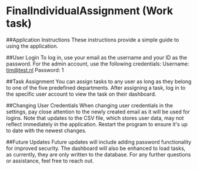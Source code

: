 # FinalIndividualAssignment (Work task)

##Application Instructions
These instructions provide a simple guide to using the application.

##User Login
To log in, use your email as the username and your ID as the password.
For the admin account, use the following credentials:
Username: tim@test.nl
Password: 1

##Task Assignment
You can assign tasks to any user as long as they belong to one of the five predefined departments.
After assigning a task, log in to the specific user account to view the task on their dashboard.


##Changing User Credentials
When changing user credentials in the settings, pay close attention to the newly created email as it will be used for logins.
Note that updates to the CSV file, which stores user data, may not reflect immediately in the application. Restart the program to ensure it's up to date with the newest changes.

##Future Updates
Future updates will include adding password functionality for improved security.
The dashboard will also be enhanced to load tasks, as currently, they are only written to the database.
For any further questions or assistance, feel free to reach out.
